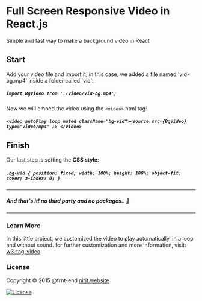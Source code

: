 # Full Screen Responsive Video in React.js


Simple and fast way to make a background video in React

## Start

Add your video file and import it, in this case, we added a file named 'vid-bg.mp4' inside a folder called 'vid':

##### `import BgVideo from './video/vid-bg.mp4';`

Now we will embed the video using the `<video>` html tag:


##### `<video autoPlay loop muted className="bg-vid"><source src={BgVideo} type="video/mp4" /> </video>`

## Finish

Our last step is setting the **CSS style**:


##### `.bg-vid { position: fixed; width: 100%; height: 100%; object-fit: cover; z-index: 0; }`

***

##### And that's it! no third party and no packages..  :statue_of_liberty:


***


### Learn More

In this little project, we customized the video to play automatically, in a loop and without sound. for further customization and more information, visit: [w3-tag-video](https://www.w3schools.com/tags/tag_video.asp)

### License

Copyright © 2015 @frnt-end
[nirit.website](https:///nirit.website)



[![License](https://img.shields.io/badge/License-Apache%202.0-blue.svg)](https://opensource.org/licenses/Apache-2.0)
